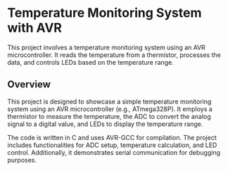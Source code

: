 # Temperature Monitoring System with AVR

This project involves a temperature monitoring system using an AVR microcontroller. It reads the temperature from a thermistor, processes the data, and controls LEDs based on the temperature range.

## Overview

This project is designed to showcase a simple temperature monitoring system using an AVR microcontroller (e.g., ATmega328P). It employs a thermistor to measure the temperature, the ADC to convert the analog signal to a digital value, and LEDs to display the temperature range.

The code is written in C and uses AVR-GCC for compilation. The project includes functionalities for ADC setup, temperature calculation, and LED control. Additionally, it demonstrates serial communication for debugging purposes.
